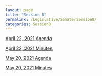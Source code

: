 ```yaml
---
layout: page
title: "Session 8"
permalink: /Legislative/Senate/Session8/
categories: Session8
---
```


[April 22, 2021 Agenda](/Legislative/Senate/Session8/20210422_Agenda/)

[April 22, 2021 Minutes](/Legislative/Senate/Session8/20210422_Minutes/)

[May 20, 2021 Agenda](/Legislative/Senate/Session8/20210520_Agenda/)

[May 20, 2021 Minutes](/Legislative/Senate/Session8/20210520_Minutes/)